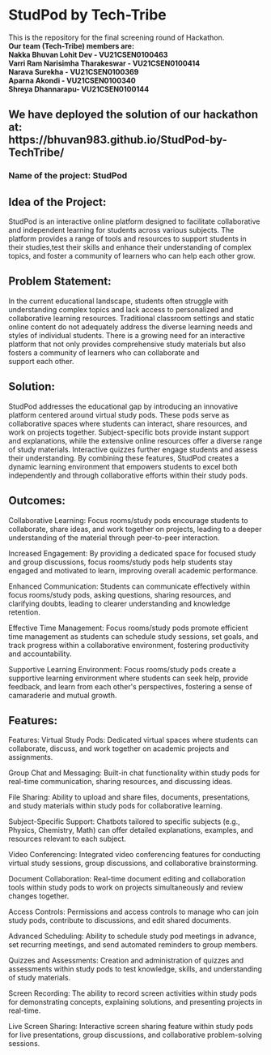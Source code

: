 # StudPod by Tech-Tribe
This is the repository for the final screening round of Hackathon. <br>
<b>Our team (Tech-Tribe) members are:<br>
Nakka Bhuvan Lohit Dev - VU21CSEN0100463<br>
Varri Ram Narisimha Tharakeswar - VU21CSEN0100414<br>
Narava Surekha - VU21CSEN0100369<br>
Aparna Akondi - VU21CSEN0100340<br>
Shreya Dhannarapu- VU21CSEN0100144
</b><br>

<h2>We have deployed the solution of our hackathon at:<br>https://bhuvan983.github.io/StudPod-by-TechTribe/</h2>

<h3>Name of the project: StudPod</h3>



<h2>Idea of the Project:</h2>
StudPod is an interactive online platform designed to facilitate collaborative and independent learning for students across various subjects. The platform provides a range of tools and resources to support students in their studies,test their skills and enhance their understanding of complex topics, and foster a community of learners who can help each other grow.

<h2>Problem Statement:</h2>
In the current educational landscape, students often struggle with understanding complex topics and lack access to personalized and collaborative learning resources. Traditional classroom settings and static online content do not adequately address the diverse learning needs and styles of individual students. There is a growing need for an interactive platform that not only provides comprehensive study materials but also fosters a community of learners who can collaborate and support each other.

<h2>Solution:</h2>
StudPod addresses the educational gap by introducing an innovative platform centered around virtual study pods. These pods serve as collaborative spaces where students can interact, share resources, and work on projects together. Subject-specific bots provide instant support and explanations, while the extensive online resources offer a diverse range of study materials. Interactive quizzes further engage students and assess their understanding. By combining these features, StudPod creates a dynamic learning environment that empowers students to excel both independently and through collaborative efforts within their study pods.

<h2>Outcomes:</h2>
Collaborative Learning: Focus rooms/study pods encourage students to collaborate, share ideas, and work together on projects, leading to a deeper understanding of the material through peer-to-peer interaction.

Increased Engagement: By providing a dedicated space for focused study and group discussions, focus rooms/study pods help students stay engaged and motivated to learn, improving overall academic performance.

Enhanced Communication: Students can communicate effectively within focus rooms/study pods, asking questions, sharing resources, and clarifying doubts, leading to clearer understanding and knowledge retention.

Effective Time Management: Focus rooms/study pods promote efficient time management as students can schedule study sessions, set goals, and track progress within a collaborative environment, fostering productivity and accountability.

Supportive Learning Environment: Focus rooms/study pods create a supportive learning environment where students can seek help, provide feedback, and learn from each other's perspectives, fostering a sense of camaraderie and mutual growth.


<h2>Features:</h2>

Features:
Virtual Study Pods: Dedicated virtual spaces where students can collaborate, discuss, and work together on academic projects and assignments.

Group Chat and Messaging: Built-in chat functionality within study pods for real-time communication, sharing resources, and discussing ideas.

File Sharing: Ability to upload and share files, documents, presentations, and study materials within study pods for collaborative learning.

Subject-Specific Support: Chatbots tailored to specific subjects (e.g., Physics, Chemistry, Math) can offer detailed explanations, examples, and resources relevant to each subject.

Video Conferencing: Integrated video conferencing features for conducting virtual study sessions, group discussions, and collaborative brainstorming.

Document Collaboration: Real-time document editing and collaboration tools within study pods to work on projects simultaneously and review changes together.

Access Controls: Permissions and access controls to manage who can join study pods, contribute to discussions, and edit shared documents.

Advanced Scheduling: Ability to schedule study pod meetings in advance, set recurring meetings, and send automated reminders to group members.

Quizzes and Assessments: Creation and administration of quizzes and assessments within study pods to test knowledge, skills, and understanding of study materials.

Screen Recording: The ability to record screen activities within study pods for demonstrating concepts, explaining solutions, and presenting projects in real-time.

Live Screen Sharing: Interactive screen sharing feature within study pods for live presentations, group discussions, and collaborative problem-solving sessions.
